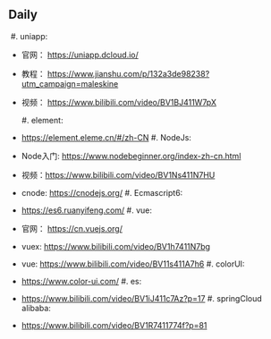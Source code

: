 ## Daily
​	   #. uniapp: 
- 官网： <https://uniapp.dcloud.io/>

- 教程： <https://www.jianshu.com/p/132a3de98238?utm_campaign=maleskine>

- 视频： <https://www.bilibili.com/video/BV1BJ411W7pX>

  #. element: 

- <https://element.eleme.cn/#/zh-CN>
  #. NodeJs:

- Node入门: <https://www.nodebeginner.org/index-zh-cn.html>

- 视频：https://www.bilibili.com/video/BV1Ns411N7HU

- cnode: <https://cnodejs.org/>
  #. Ecmascript6:

- <https://es6.ruanyifeng.com/>
  #. vue:

- 官网： <https://cn.vuejs.org/>

- vuex: <https://www.bilibili.com/video/BV1h7411N7bg>

- vue: <https://www.bilibili.com/video/BV11s411A7h6>
  #. colorUI: 

- <https://www.color-ui.com/>
  #. es:

- <https://www.bilibili.com/video/BV1iJ411c7Az?p=17>
  #. springCloud alibaba:

- <https://www.bilibili.com/video/BV1R7411774f?p=81>
